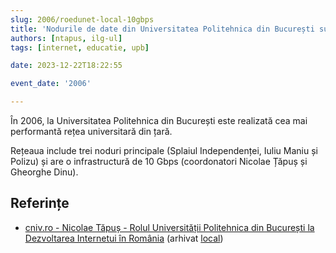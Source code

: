 ```yaml
---
slug: 2006/roedunet-local-10gbps
title: 'Nodurile de date din Universitatea Politehnica din București sunt conectate la 10 Gbps'
authors: [ntapus, ilg-ul]
tags: [internet, educatie, upb]

date: 2023-12-22T18:22:55

event_date: '2006'

---
```


În 2006, la Universitatea Politehnica din București este realizată
cea mai performantă rețea universitară din țară.

<!-- truncate -->

Rețeaua include trei noduri principale (Splaiul Independenței,
Iuliu Maniu și Polizu) și are o infrastructură de 10 Gbps
(coordonatori Nicolae Țăpuș și Gheorghe Dinu).

## Referințe

- [cniv.ro - Nicolae Tăpuș - Rolul Universității Politehnica din București la Dezvoltarea Internetui în România](https://cniv.ro/documents/26/CNIV_Volum_Aniversar_2023_-_Versiune_Online_DPxioQg.pdf) (arhivat [local](https://cronica-it.github.io/arhiva/#2023))
